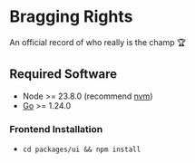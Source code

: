 # Bragging Rights

An official record of who really is the champ 🏆

## Required Software

- Node >= 23.8.0 (recommend [nvm](https://github.com/nvm-sh/nvm))
- [Go](https://go.dev/dl/) >= 1.24.0


### Frontend Installation

- `cd packages/ui && npm install`

